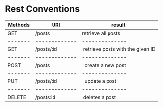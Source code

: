 # Rest Conventions

| Methods	|       URI     |      result    |
| ------- | ------------- | -------------- |
|  GET   	|  /posts       | retrieve all posts |
| ------- | ------------- | -------------- |
|  GET  	|  /posts/:id   | retrieve posts with the given ID |
| ------- | ------------- | -------------- |
|  POST   |  /posts       |  create a new post |
| ------- | ------------- | -------------- |
|  PUT    |  /posts/:id   |  update a post |
| ------- | ------------- | -------------- |
|  DELETE |  /posts:id    | deletes a post |
